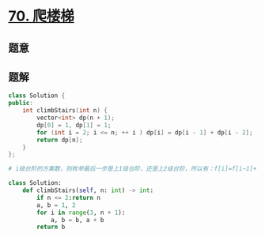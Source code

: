 #  [70. 爬楼梯](https://leetcode-cn.com/problems/climbing-stairs/)

## 题意



## 题解



```c++
class Solution {
public:
    int climbStairs(int n) {
        vector<int> dp(n + 1);
        dp[0] = 1, dp[1] = 1;
        for (int i = 2; i <= n; ++ i ) dp[i] = dp[i - 1] + dp[i - 2];
        return dp[n];
    }
};
```



```python
# i级台阶的方案数，则枚举最后一步是上1级台阶，还是上2级台阶，所以有：f[i]=f[i−1]+f[i−2]

class Solution:
    def climbStairs(self, n: int) -> int:
        if n <= 2:return n 
        a, b = 1, 2
        for i in range(3, n + 1):
            a, b = b, a + b 
        return b
```

